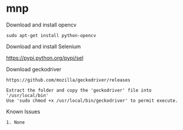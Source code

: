 # mnp

Download and install opencv
	
	sudo apt-get install python-opencv

Download and install Selenium

https://pypi.python.org/pypi/sel

Download geckodriver

    https://github.com/mozilla/geckodriver/releases
	
	Extract the folder and copy the 'geckodriver' file into '/usr/local/bin'
	Use 'sudo chmod +x /usr/local/bin/geckodriver' to permit execute.

	

Known Issues

    1. None
